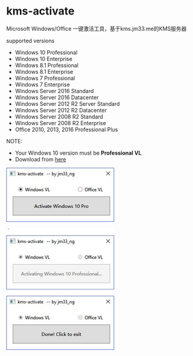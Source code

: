 # kms-activate
Microsoft Windows/Office 一键激活工具，基于kms.jm33.me的KMS服务器

supported versions

- Windows 10 Professional
- Windows 10 Enterprise
- Windows 8.1 Professional
- Windows 8.1 Enterprise
- Windows 7 Professional
- Windows 7 Enterprise
- Windows Server 2016 Standard
- Windows Server 2016 Datacenter
- Windows Server 2012 R2 Server Standard
- Windows Server 2012 R2 Datacenter
- Windows Server 2008 R2 Standard
- Windows Server 2008 R2 Enterprise
- Office 2010, 2013, 2016 Professional Plus

NOTE:

- Your Windows 10 version must be **Professional VL**
- Download from [here](https://github.com/jm33-m0/win10-activate/releases/download/v0.2.1/win10-activate.exe)

![](/img/win-activate.JPG)

![](/img/win-activate-wait.JPG)

![](/img/win-activate-done.JPG)
